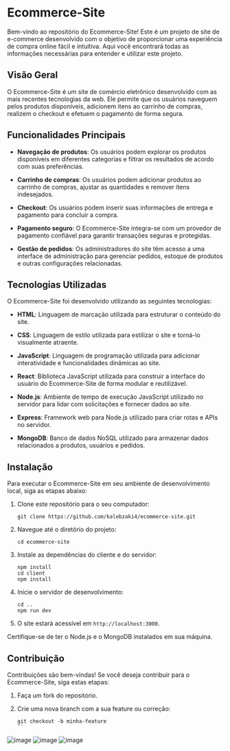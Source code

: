 # Ecommerce-Site

Bem-vindo ao repositório do Ecommerce-Site! Este é um projeto de site de e-commerce desenvolvido com o objetivo de proporcionar uma experiência de compra online fácil e intuitiva. Aqui você encontrará todas as informações necessárias para entender e utilizar este projeto.

## Visão Geral

O Ecommerce-Site é um site de comércio eletrônico desenvolvido com as mais recentes tecnologias da web. Ele permite que os usuários naveguem pelos produtos disponíveis, adicionem itens ao carrinho de compras, realizem o checkout e efetuem o pagamento de forma segura.

## Funcionalidades Principais

- **Navegação de produtos**: Os usuários podem explorar os produtos disponíveis em diferentes categorias e filtrar os resultados de acordo com suas preferências.

- **Carrinho de compras**: Os usuários podem adicionar produtos ao carrinho de compras, ajustar as quantidades e remover itens indesejados.

- **Checkout**: Os usuários podem inserir suas informações de entrega e pagamento para concluir a compra.

- **Pagamento seguro**: O Ecommerce-Site integra-se com um provedor de pagamento confiável para garantir transações seguras e protegidas.

- **Gestão de pedidos**: Os administradores do site têm acesso a uma interface de administração para gerenciar pedidos, estoque de produtos e outras configurações relacionadas.

## Tecnologias Utilizadas

O Ecommerce-Site foi desenvolvido utilizando as seguintes tecnologias:

- **HTML**: Linguagem de marcação utilizada para estruturar o conteúdo do site.

- **CSS**: Linguagem de estilo utilizada para estilizar o site e torná-lo visualmente atraente.

- **JavaScript**: Linguagem de programação utilizada para adicionar interatividade e funcionalidades dinâmicas ao site.

- **React**: Biblioteca JavaScript utilizada para construir a interface do usuário do Ecommerce-Site de forma modular e reutilizável.

- **Node.js**: Ambiente de tempo de execução JavaScript utilizado no servidor para lidar com solicitações e fornecer dados ao site.

- **Express**: Framework web para Node.js utilizado para criar rotas e APIs no servidor.

- **MongoDB**: Banco de dados NoSQL utilizado para armazenar dados relacionados a produtos, usuários e pedidos.

## Instalação

Para executar o Ecommerce-Site em seu ambiente de desenvolvimento local, siga as etapas abaixo:

1. Clone este repositório para o seu computador:

   ```
   git clone https://github.com/kalebzaki4/ecommerce-site.git
   ```

2. Navegue até o diretório do projeto:

   ```
   cd ecommerce-site
   ```

3. Instale as dependências do cliente e do servidor:

   ```
   npm install
   cd client
   npm install
   ```

4. Inicie o servidor de desenvolvimento:

   ```
   cd ..
   npm run dev
   ```

5. O site estará acessível em `http://localhost:3000`.

Certifique-se de ter o Node.js e o MongoDB instalados em sua máquina.

## Contribuição

Contribuições são bem-vindas! Se você deseja contribuir para o Ecommerce-Site, siga estas etapas:

1. Faça um fork do repositório.

2. Crie uma nova branch com a sua feature ou correção:

   ```
   git checkout -b minha-feature
   ``

![image](https://user-images.githubusercontent.com/109079500/200219111-37782aed-ed78-4185-ac13-320a8b6b931b.png)
![image](https://user-images.githubusercontent.com/109079500/200219144-4fe38a3d-2a82-470a-a646-c25e72bbb1d2.png)
![image](https://user-images.githubusercontent.com/109079500/200219173-df6df261-7702-4ec0-9190-5ad9b41e8177.png)
